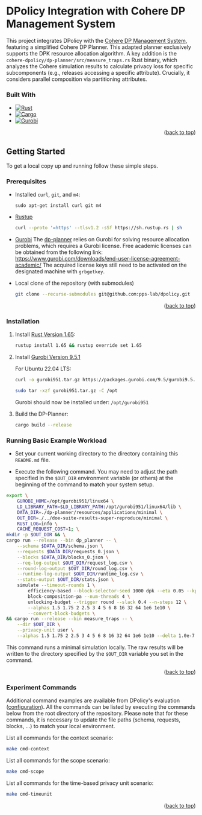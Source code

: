 <a name="readme-top"></a>
# DPolicy Integration with Cohere DP Management System

This project integrates DPolicy with the [Cohere DP Management System](https://github.com/pps-lab/cohere), featuring a simplified Cohere DP Planner.
This adapted planner exclusively supports the DPK resource allocation algorithm.
A key addition is the `cohere-dpolicy/dp-planner/src/measure_traps.rs` Rust binary, which analyzes the Cohere simulation results to calculate privacy loss for specific subcomponents (e.g., releases accessing a specific attribute).
Crucially, it considers parallel composition via partitioning attributes.


### Built With


* [![Rust][rust-shield]][rust-url]
* [![Cargo][cargo-shield]][cargo-url]
* [![Gurobi][gurobi-shield]][gurobi-url]



<p align="right">(<a href="#readme-top">back to top</a>)</p>



<!-- GETTING STARTED -->
## Getting Started

To get a local copy up and running follow these simple steps.

### Prerequisites


*  Installed `curl`, `git`, and `m4`:
    ```
    sudo apt-get install curl git m4
    ```
* [Rustup](https://rustup.rs/)
    ```sh
    curl --proto '=https' --tlsv1.2 -sSf https://sh.rustup.rs | sh
    ```



* [Gurobi](https://docs.gurobi.com/current/)
The [dp-planner](./dp-planner) relies on Gurobi for solving resource allocation problems, which requires a Gurobi license.
Free academic licenses can be obtained from the following link: https://www.gurobi.com/downloads/end-user-license-agreement-academic/
The acquired license keys still need to be activated on the designated machine with `grbgetkey`.

* Local clone of the repository (with submodules)
    ```sh
    git clone --recurse-submodules git@github.com:pps-lab/dpolicy.git
    ```


<p align="right">(<a href="#readme-top">back to top</a>)</p>

### Installation

1. Install [Rust Version 1.65](https://blog.rust-lang.org/2022/11/03/Rust-1.65.0.html):
    ```sh
    rustup install 1.65 && rustup override set 1.65
    ```

2. Install [Gurobi Version 9.5.1](https://support.gurobi.com/hc/en-us/articles/4429974969105-Gurobi-9-5-1-released)

    For Ubuntu 22.04 LTS:
    ```sh
    curl -o gurobi951.tar.gz https://packages.gurobi.com/9.5/gurobi9.5.1_linux64.tar.gz
    ```

    ```sh
    sudo tar -xzf gurobi951.tar.gz -C /opt
    ```

    Gurobi should now be installed under: `/opt/gurobi951`

3. Build the DP-Planner:
    ```sh
    cargo build --release
    ```


### Running Basic Example Workload

- Set your current working directory to the directory containing this `README.md` file.

- Execute the following command. You may need to adjust the path specified in the `$OUT_DIR` environment variable (or others) at the beginning of the command to match your system setup.
```sh
export \
    GUROBI_HOME=/opt/gurobi951/linux64 \
    LD_LIBRARY_PATH=$LD_LIBRARY_PATH:/opt/gurobi951/linux64/lib \
    DATA_DIR=./dp-planner/resources/applications/minimal \
    OUT_DIR=./../doe-suite-results-super-reproduce/minimal \
    RUST_LOG=info \
    CACHE_REQUEST_COST=1; \
mkdir -p $OUT_DIR && \
cargo run --release --bin dp_planner -- \
    --schema $DATA_DIR/schema.json \
    --requests $DATA_DIR/requests_0.json \
    --blocks $DATA_DIR/blocks_0.json \
    --req-log-output $OUT_DIR/request_log.csv \
    --round-log-output $OUT_DIR/round_log.csv \
    --runtime-log-output $OUT_DIR/runtime_log.csv \
    --stats-output $OUT_DIR/stats.json \
    simulate --timeout-rounds 1 \
        efficiency-based --block-selector-seed 1000 dpk --eta 0.05 --kp-solver gurobi \
        block-composition-pa --num-threads 4 \
        unlocking-budget --trigger round --slack 0.4 --n-steps 12 \
        --alphas 1.5 1.75 2 2.5 3 4 5 6 8 16 32 64 1e6 1e10 \
        --convert-block-budgets \
&& cargo run --release --bin measure_traps -- \
    --dir $OUT_DIR \
    --privacy-unit user \
    --alphas 1.5 1.75 2 2.5 3 4 5 6 8 16 32 64 1e6 1e10 --delta 1.0e-7

```

This command runs a minimal simulation locally. The raw results will be written to the directory specified by the `$OUT_DIR` variable you set in the command.

<p align="right">(<a href="#readme-top">back to top</a>)</p>


### Experiment Commands


Additional command examples are available from DPolicy's evaluation ([configuration](../doe-suite-config)).
All the commands can be listed by executing the commands below from the root directory of the repository.
Please note that for these commands, it is necessary to update the file paths (schema, requests, blocks, ...) to match your local environment.


List all commands for the context scenario:
```sh
make cmd-context
```

List all commands for the scope scenario:
```sh
make cmd-scope
```

List all commands for the time-based privacy unit scenario:
```sh
make cmd-timeunit
```



<p align="right">(<a href="#readme-top">back to top</a>)</p>


[rust-shield]: https://img.shields.io/badge/rust-grey?style=for-the-badge&logo=rust
[rust-url]: https://www.rust-lang.org/


[cargo-shield]: https://img.shields.io/badge/cargo-grey?style=for-the-badge&logo=rust
[cargo-url]: https://doc.rust-lang.org/stable/cargo/


[gurobi-shield]: https://img.shields.io/badge/gurobi-grey?style=for-the-badge&logo=gurobi
[gurobi-url]: https://www.gurobi.com/
